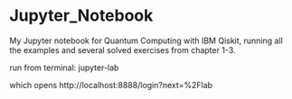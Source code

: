 # Jupyter_Notebook
My Jupyter notebook for Quantum Computing with IBM Qiskit, running all the examples and several solved exercises from chapter 1-3.

run from terminal:  jupyter-lab

which opens http://localhost:8888/login?next=%2Flab
